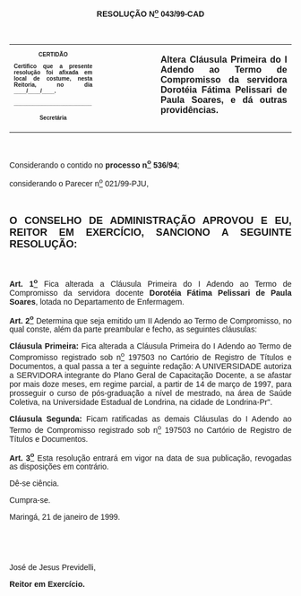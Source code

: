 <BODY LINK="#0000ff" VLINK="#800080">

<B><FONT FACE="Arial"><P ALIGN="CENTER">RESOLU&Ccedil;&Atilde;O N<U><SUP>o</U></SUP> 043/99-CAD</P>
<P ALIGN="JUSTIFY">&nbsp;</P></B></FONT>
<TABLE CELLSPACING=0 BORDER=0 CELLPADDING=7 WIDTH=646>
<TR><TD WIDTH="31%" VALIGN="TOP">
<B><FONT FACE="Arial" SIZE=1><P ALIGN="CENTER">CERTID&Atilde;O</P>
<P ALIGN="JUSTIFY">Certifico que a presente resolu&ccedil;&atilde;o foi afixada em local de costume, nesta Reitoria, no dia ____/____/____.</P>
<P ALIGN="JUSTIFY">_________________________</P>
<P ALIGN="CENTER">Secret&aacute;ria</B></FONT></TD>
<TD WIDTH="21%" VALIGN="TOP">
<P>&nbsp;</TD>
<TD WIDTH="49%" VALIGN="TOP">
<B><FONT FACE="Arial"><P ALIGN="JUSTIFY">Altera Cl&aacute;usula Primeira do I Adendo ao Termo de Compromisso da servidora Dorot&eacute;ia F&aacute;tima Pelissari de Paula Soares, e d&aacute; outras provid&ecirc;ncias.</B></FONT></TD>
</TR>
</TABLE>

<FONT FACE="Arial"><P ALIGN="JUSTIFY">&nbsp;</P>
<P ALIGN="JUSTIFY">&#9;Considerando o contido no <B>processo n<U><SUP>o</U></SUP> 536/94</B>;</P>
<P ALIGN="JUSTIFY">&#9;considerando o Parecer n<U><SUP>o</U></SUP> 021/99-PJU,</P>
<B><P ALIGN="JUSTIFY">&nbsp;</P>
</FONT><FONT FACE="Arial" SIZE=4><P ALIGN="JUSTIFY">O CONSELHO DE ADMINISTRA&Ccedil;&Atilde;O APROVOU E EU, REITOR EM EXERC&Iacute;CIO, SANCIONO A SEGUINTE RESOLU&Ccedil;&Atilde;O:</P>
</FONT><FONT FACE="Arial"><P ALIGN="JUSTIFY">&nbsp;</P>
</B><P ALIGN="JUSTIFY">&#9;<B>Art. 1<U><SUP>o</U></SUP> </B>Fica alterada a Cl&aacute;usula Primeira do I Adendo ao Termo de Compromisso da servidora docente <B>Dorot&eacute;ia F&aacute;tima Pelissari de Paula Soares</B>, lotada no Departamento de Enfermagem.</P>
<P ALIGN="JUSTIFY">&#9;<B>Art. 2<U><SUP>o</B></U></SUP> Determina que seja emitido um II Adendo ao Termo de Compromisso, no qual conste, al&eacute;m da parte preambular e fecho, as seguintes cl&aacute;usulas:</P>
<P ALIGN="JUSTIFY">&#9;<B>Cl&aacute;usula Primeira:</B> Fica alterada a Cl&aacute;usula Primeira do I Adendo ao Termo de Compromisso registrado sob n<U><SUP>o</U></SUP> 197503 no Cart&oacute;rio de Registro de T&iacute;tulos e Documentos, a qual passa a ter a seguinte reda&ccedil;&atilde;o: A UNIVERSIDADE autoriza a SERVIDORA integrante do Plano Geral de Capacita&ccedil;&atilde;o Docente, a se afastar por mais doze meses, em regime parcial, a partir de 14 de mar&ccedil;o de 1997, para prosseguir o curso de p&oacute;s-gradua&ccedil;&atilde;o a n&iacute;vel de mestrado, na &aacute;rea de Sa&uacute;de Coletiva, na Universidade Estadual de Londrina, na cidade de Londrina-Pr".</P>
<P ALIGN="JUSTIFY">&#9;<B>Cl&aacute;usula Segunda:</B> Ficam ratificadas as demais Cl&aacute;usulas do I Adendo ao Termo de Compromisso registrado sob n<U><SUP>o</U></SUP> 197503 no Cart&oacute;rio de Registro de T&iacute;tulos e Documentos.</P>
<B><P ALIGN="JUSTIFY">&#9;Art. 3<U><SUP>o</U></SUP> </B>Esta resolu&ccedil;&atilde;o entrar&aacute; em vigor na data de sua publica&ccedil;&atilde;o, revogadas as disposi&ccedil;&otilde;es em contr&aacute;rio.</P>
<P ALIGN="JUSTIFY">&#9;D&ecirc;-se ci&ecirc;ncia.</P>
<P ALIGN="JUSTIFY">&#9;Cumpra-se.</P>
<P ALIGN="JUSTIFY">&#9;&#9;&#9;&#9;&#9;&#9;Maring&aacute;, 21 de janeiro de 1999.</P>
<P ALIGN="JUSTIFY">&nbsp;</P>
<P ALIGN="JUSTIFY">&nbsp;</P>
<P ALIGN="JUSTIFY">&#9;&#9;&#9;&#9;&#9;&#9;Jos&eacute; de Jesus Previdelli,</P>
<P ALIGN="JUSTIFY">&#9;&#9;&#9;&#9;&#9;&#9;<B>Reitor em Exerc&iacute;cio.</P></B></FONT></BODY>
